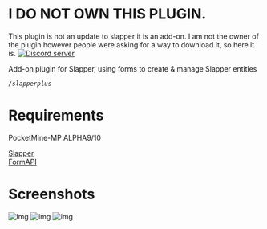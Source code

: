 # I DO NOT OWN THIS PLUGIN.
This plugin is not an update to slapper it is an add-on. I am not the owner of the plugin however people were asking for a way to download it, so here it is.
<a href="https://discord.gg/YyraGX4"><img src="https://discordapp.com/api/guilds/412491783486832640/embed.png" alt="Discord server"/></a>

Add-on plugin for Slapper, using forms to create & manage Slapper entities

*`/slapperplus`*


# Requirements
PocketMine-MP ALPHA9/10

[Slapper](https://github.com/jojoe77777/Slapper)     
[FormAPI](https://github.com/jojoe77777/FormAPI)

# Screenshots

![img](http://melban.com/slapper/github/images/readme/slapperplus/screenshots/create_entity.png)
![img](http://melban.com/slapper/github/images/readme/slapperplus/screenshots/edit_entities.png)
![img](http://melban.com/slapper/github/images/readme/slapperplus/screenshots/edit_entity.png)
